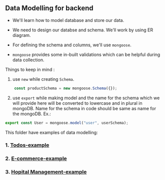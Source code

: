 ## Data Modelling for backend

- We'll learn how to model database and store our data.
- We need to design our databse and schema. We'll work by using ER diagram.
- For defining the schema and columns, we'll use `mongoose`. 

- `mongoose` provides some in-built validations which can be helpful during data collection. 

Things to keep in mind : 
1. use `new` while creating `Schema`.
```js
    const productSchema = new mongoose.Schema({});
```

2. use `export` while making model and the name for the schema which we will provide here will be converted to lowercase and in plural in mongoDB.
Name for the schema in code should be same as name for the mongoDB. 
Ex.:

```js
export const User = mongoose.model("user", userSchema); 
```


This folder have examples of data modelling:

### 1. [Todos-example](./models/todos/)
### 2. [E-commerce-example](./models/ecommerce/)
### 3. [Hopital Management-example](./models/hospital-management/)

